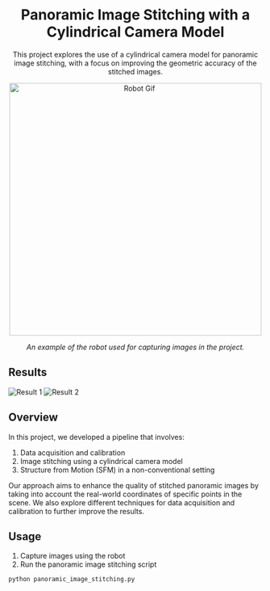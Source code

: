 <div align="center">
  <h1> Panoramic Image Stitching with a Cylindrical Camera Model </h1>
  <p> This project explores the use of a cylindrical camera model for panoramic image stitching, with a focus on improving the geometric accuracy of the stitched images. </p>
  <img src="images/test_spin.gif" alt="Robot Gif" width="500" height="500">
  <p><i> An example of the robot used for capturing images in the project. </i></p>
</div>

## Results
![Result 1](path_to_kinematic_image)
![Result 2](path_to_kinematic_image)


## Overview
In this project, we developed a pipeline that involves:

1. Data acquisition and calibration
2. Image stitching using a cylindrical camera model
3. Structure from Motion (SFM) in a non-conventional setting

Our approach aims to enhance the quality of stitched panoramic images by taking into account the real-world coordinates of specific points in the scene. We also explore different techniques for data acquisition and calibration to further improve the results.

## Usage
1. Capture images using the robot
2. Run the panoramic image stitching script

`python panoramic_image_stitching.py`

